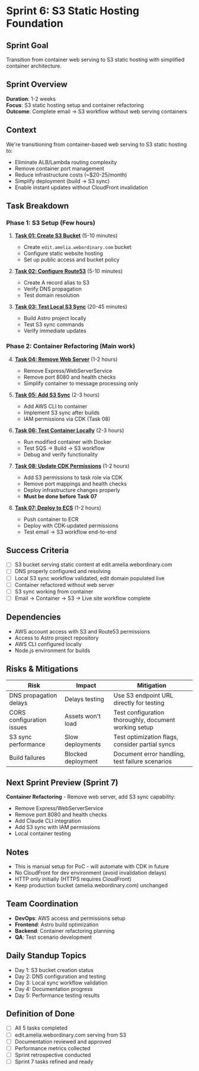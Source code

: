 # Sprint 6: S3 Static Hosting Foundation

## Sprint Goal
Transition from container web serving to S3 static hosting with simplified container architecture.

## Sprint Overview
**Duration**: 1-2 weeks  
**Focus**: S3 static hosting setup and container refactoring  
**Outcome**: Complete email → S3 workflow without web serving containers

## Context
We're transitioning from container-based web serving to S3 static hosting to:
- Eliminate ALB/Lambda routing complexity
- Remove container port management
- Reduce infrastructure costs (~$20-25/month)
- Simplify deployment (build → S3 sync)
- Enable instant updates without CloudFront invalidation

## Task Breakdown

### Phase 1: S3 Setup (Few hours)
1. **[Task 01: Create S3 Bucket](01-create-s3-bucket.md)** (5-10 minutes)
   - Create `edit.amelia.webordinary.com` bucket
   - Configure static website hosting
   - Set up public access and bucket policy

2. **[Task 02: Configure Route53](02-configure-route53.md)** (5-10 minutes)
   - Create A record alias to S3
   - Verify DNS propagation
   - Test domain resolution

3. **[Task 03: Test Local S3 Sync](03-test-local-s3-sync.md)** (20-45 minutes)
   - Build Astro project locally
   - Test S3 sync commands
   - Verify immediate updates

### Phase 2: Container Refactoring (Main work)
4. **[Task 04: Remove Web Server](04-remove-web-server.md)** (1-2 hours)
   - Remove Express/WebServerService
   - Remove port 8080 and health checks
   - Simplify container to message processing only

5. **[Task 05: Add S3 Sync](05-add-s3-sync.md)** (2-3 hours)
   - Add AWS CLI to container
   - Implement S3 sync after builds
   - IAM permissions via CDK (Task 08)

6. **[Task 06: Test Container Locally](06-test-container-locally.md)** (2-3 hours)
   - Run modified container with Docker
   - Test SQS → Build → S3 workflow
   - Debug and verify functionality

7. **[Task 08: Update CDK Permissions](08-update-cdk-permissions.md)** (1-2 hours)
   - Add S3 permissions to task role via CDK
   - Remove port mappings and health checks
   - Deploy infrastructure changes properly
   - **Must be done before Task 07**

8. **[Task 07: Deploy to ECS](07-deploy-to-ecs.md)** (1-2 hours)
   - Push container to ECR
   - Deploy with CDK-updated permissions
   - Test email → S3 workflow end-to-end

## Success Criteria
- [ ] S3 bucket serving static content at edit.amelia.webordinary.com
- [ ] DNS properly configured and resolving
- [ ] Local S3 sync workflow validated, edit domain populated live
- [ ] Container refactored without web server
- [ ] S3 sync working from container
- [ ] Email → Container → S3 → Live site workflow complete

## Dependencies
- AWS account access with S3 and Route53 permissions
- Access to Astro project repository
- AWS CLI configured locally
- Node.js environment for builds

## Risks & Mitigations
| Risk | Impact | Mitigation |
|------|--------|------------|
| DNS propagation delays | Delays testing | Use S3 endpoint URL directly for testing |
| CORS configuration issues | Assets won't load | Test configuration thoroughly, document working setup |
| S3 sync performance | Slow deployments | Test optimization flags, consider partial syncs |
| Build failures | Blocked deployment | Document error handling, test failure scenarios |

## Next Sprint Preview (Sprint 7)
**Container Refactoring** - Remove web server, add S3 sync capability:
- Remove Express/WebServerService
- Remove port 8080 and health checks
- Add Claude CLI integration
- Add S3 sync with IAM permissions
- Local container testing

## Notes
- This is manual setup for PoC - will automate with CDK in future
- No CloudFront for dev environment (avoid invalidation delays)
- HTTP only initially (HTTPS requires CloudFront)
- Keep production bucket (amelia.webordinary.com) unchanged

## Team Coordination
- **DevOps**: AWS access and permissions setup
- **Frontend**: Astro build optimization
- **Backend**: Container refactoring planning
- **QA**: Test scenario development

## Daily Standup Topics
- Day 1: S3 bucket creation status
- Day 2: DNS configuration and testing
- Day 3: Local sync workflow validation  
- Day 4: Documentation progress
- Day 5: Performance testing results

## Definition of Done
- [ ] All 5 tasks completed
- [ ] edit.amelia.webordinary.com serving from S3
- [ ] Documentation reviewed and approved
- [ ] Performance metrics collected
- [ ] Sprint retrospective conducted
- [ ] Sprint 7 tasks refined and ready